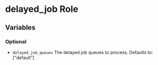 # delayed_job Role

## Variables

### Optional

* `delayed_job_queues`
  The delayed job queues to process.
  Defaults to: ["default"]
